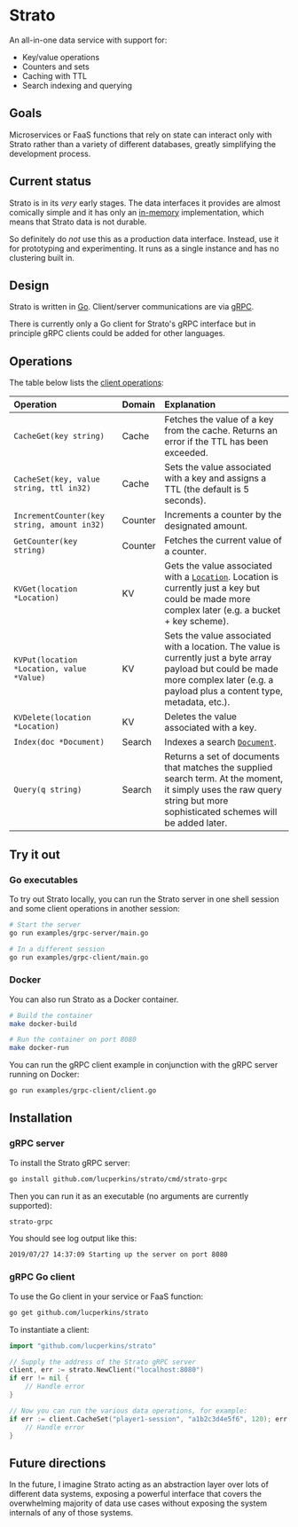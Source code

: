 # Strato

An all-in-one data service with support for:

* Key/value operations
* Counters and sets
* Caching with TTL
* Search indexing and querying

## Goals

Microservices or FaaS functions that rely on state can interact only with Strato rather than a variety of different databases, greatly simplifying the development process.

## Current status

Strato is in its *very* early stages. The data interfaces it provides are almost comically simple and it has only an [in-memory](memory.go) implementation, which means that Strato data is not durable.

So definitely do *not* use this as a production data interface. Instead, use it for prototyping and experimenting. It runs as a single instance and has no clustering built in.

## Design

Strato is written in [Go](https://golang.org). Client/server communications are via [gRPC](https://grpc.io).

There is currently only a Go client for Strato's gRPC interface but in principle gRPC clients could be added for other languages.

## Operations

The table below lists the [client operations](./client.go):

Operation | Domain | Explanation
:---------|:-------|:-----------
`CacheGet(key string)` | Cache | Fetches the value of a key from the cache. Returns an error if the TTL has been exceeded.
`CacheSet(key, value string, ttl in32)` | Cache | Sets the value associated with a key and assigns a TTL (the default is 5 seconds).
`IncrementCounter(key string, amount in32)` | Counter | Increments a counter by the designated amount.
`GetCounter(key string)` | Counter | Fetches the current value of a counter.
`KVGet(location *Location)` | KV | Gets the value associated with a [`Location`](./kv.go). Location is currently just a key but could be made more complex later (e.g. a bucket + key scheme).
`KVPut(location *Location, value *Value)` | KV | Sets the value associated with a location. The value is currently just a byte array payload but could be made more complex later (e.g. a payload plus a content type, metadata, etc.).
`KVDelete(location *Location)` | KV | Deletes the value associated with a key.
`Index(doc *Document)` | Search | Indexes a search [`Document`](./search.go).
`Query(q string)` | Search | Returns a set of documents that matches the supplied search term. At the moment, it simply uses the raw query string but more sophisticated schemes will be added later.

## Try it out

### Go executables

To try out Strato locally, you can run the Strato server in one shell session and some client operations in another session:

```bash
# Start the server
go run examples/grpc-server/main.go

# In a different session
go run examples/grpc-client/main.go
```

### Docker

You can also run Strato as a Docker container.

```bash
# Build the container
make docker-build

# Run the container on port 8080
make docker-run
```

You can run the gRPC client example in conjunction with the gRPC server running on Docker:

```bash
go run examples/grpc-client/client.go
```

## Installation

### gRPC server

To install the Strato gRPC server:

```bash
go install github.com/lucperkins/strato/cmd/strato-grpc
```

Then you can run it as an executable (no arguments are currently supported):

```bash
strato-grpc
```

You should see log output like this:

```log
2019/07/27 14:37:09 Starting up the server on port 8080
```

### gRPC Go client

To use the Go client in your service or FaaS function:

```bash
go get github.com/lucperkins/strato
```

To instantiate a client:

```go
import "github.com/lucperkins/strato"

// Supply the address of the Strato gRPC server
client, err := strato.NewClient("localhost:8080")
if err != nil { 
    // Handle error
}

// Now you can run the various data operations, for example:
if err := client.CacheSet("player1-session", "a1b2c3d4e5f6", 120); err != nil {
    // Handle error
}
```

## Future directions

In the future, I imagine Strato acting as an abstraction layer over lots of different data systems, exposing a powerful interface that covers the overwhelming majority of data use cases without exposing the system internals of any of those systems.
